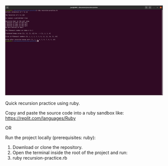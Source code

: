 ![screen shot](screenshot.png)

Quick recursion practice using ruby.

Copy and paste the source code into a ruby sandbox like: https://replit.com/languages/Ruby

OR

Run the project locally (prerequisites: ruby):

1. Download or clone the repository.
2. Open the terminal inside the root of the project and run:
3. ruby recursion-practice.rb
